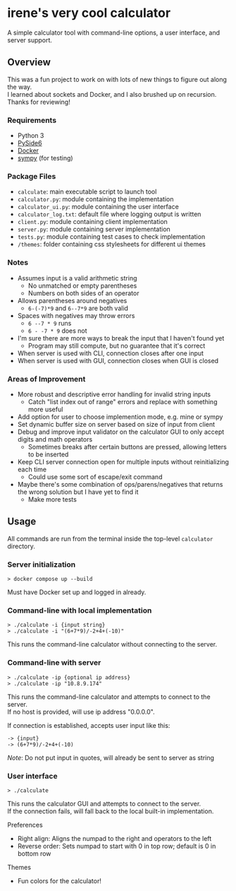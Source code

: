 # irene's very cool calculator
A simple calculator tool with command-line options, a user interface, and server support.

## Overview
This was a fun project to work on with lots of new things to figure out along the way.\
I learned about sockets and Docker, and I also brushed up on recursion.\
Thanks for reviewing!

### Requirements
- Python 3
- [PySide6](https://pypi.org/project/PySide6/)
- [Docker](https://www.docker.com/)
- [sympy](https://www.sympy.org/en/index.html) (for testing)

### Package Files
- `calculate`: main executable script to launch tool
- `calculator.py`: module containing the implementation
- `calculator_ui.py`: module containing the user interface
- `calculator_log.txt`: default file where logging output is written
- `client.py`: module containing client implementation
- `server.py`: module containing server implementation
- `tests.py`: module containing test cases to check implementation
- `/themes`: folder containing css stylesheets for different ui themes

### Notes
- Assumes input is a valid arithmetic string
    - No unmatched or empty parentheses
    - Numbers on both sides of an operator
- Allows parentheses around negatives
    - `6-(-7)*9` and `6--7*9` are both valid
- Spaces with negatives may throw errors
    - `6 --7 * 9` runs
    - `6 - -7 * 9` does not
- I'm sure there are more ways to break the input that I haven't found yet
    - Program may still compute, but no guarantee that it's correct
- When server is used with CLI, connection closes after one input
- When server is used with GUI, connection closes when GUI is closed

### Areas of Improvement
- More robust and descriptive error handling for invalid string inputs
    - Catch "list index out of range" errors and replace with something more useful
- Add option for user to choose implemention mode, e.g. mine or sympy
- Set dynamic buffer size on server based on size of input from client
- Debug and improve input validator on the calculator GUI to only accept digits and math operators
    - Sometimes breaks after certain buttons are pressed, allowing letters to be inserted
- Keep CLI server connection open for multiple inputs without reinitializing each time
    - Could use some sort of escape/exit command
- Maybe there's some combination of ops/parens/negatives that returns the wrong solution but I have yet to find it
    - Make more tests

## Usage

All commands are run from the terminal inside the top-level `calculator` directory.

### Server initialization
`> docker compose up --build`

Must have Docker set up and logged in already.

### Command-line with local implementation
`> ./calculate -i {input string}`\
`> ./calculate -i "(6+7*9)/-2+4+(-10)"`

This runs the command-line calculator without connecting to the server.

### Command-line with server
`> ./calculate -ip {optional ip address}`\
`> ./calculate -ip "10.8.9.174"`

This runs the command-line calculator and attempts to connect to the server.\
If no host is provided, will use ip address "0.0.0.0".

If connection is established, accepts user input like this:

`-> {input}`\
`-> (6+7*9)/-2+4+(-10)`

*Note*: Do not put input in quotes, will already be sent to server as string

### User interface
`> ./calculate`

This runs the calculator GUI and attempts to connect to the server.\
If the connection fails, will fall back to the local built-in implementation.

Preferences
- Right align: Aligns the numpad to the right and operators to the left
- Reverse order: Sets numpad to start with 0 in top row; default is 0 in bottom row

Themes
- Fun colors for the calculator!